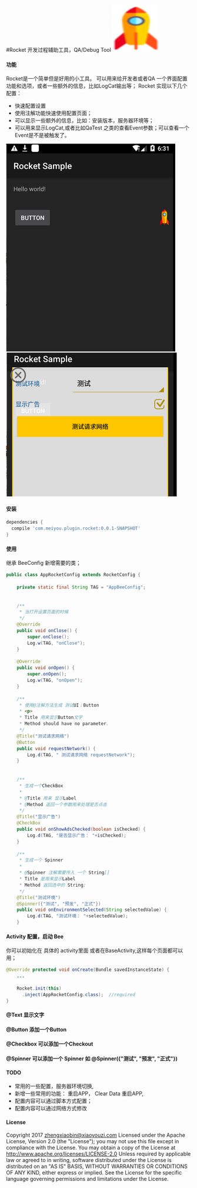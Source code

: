 
#Rocket
开发过程辅助工具，QA/Debug Tool 
<img src='/images/logo.png' width='128' height='128'></img>

#### 功能
Rocket是一个简单但是好用的小工具。 可以用来给开发者或者QA 一个界面配置功能和选项，或者一些额外的信息，比如LogCat输出等；
Rocket 实现以下几个配置：

- 快速配置设置
- 使用注解功能快速使用配置页面；
- 可以显示一些额外的信息，比如：安装版本，服务器环境等；
- 可以用来显示LogCat,或者比如QaTest 之类的查看Event参数；可以查看一个Event是不是被触发了。

<img src='/images/rocket0.png'></img>
<img src='/images/rocket1.png'></img>

#### 安装
```groovy
dependencies {
  compile 'com.meiyou.plugin.rocket:0.0.1-SNAPSHOT'
}
```

#### 使用
继承  BeeConfig 新增需要的类；
```java
public class AppRocketConfig extends RocketConfig {

    private static final String TAG = "AppBeeConfig";


    /**
     * 当打开设置页面的时候
     */
    @Override
    public void onClose() {
        super.onClose();
        Log.w(TAG, "onClose");
    }

    @Override
    public void onOpen() {
        super.onOpen();
        Log.w(TAG, "onOpen");
    }

    /**
     * 使用@注解方法生成 测试UI；Button
     * <p>
     * Title 用来显示Button文字
     * Method should have no parameter.
     */
    @Title("测试请求网络")
    @Button
    public void requestNetwork() {
        Log.d(TAG, " 测试请求网络 requestNetwork");
    }


    /**
     * 生成一个CheckBox
     *
     * @Title 用来 显示Label
     * @Method 返回一个参数用来处理是否点击
     */
    @Title("显示广告")
    @CheckBox
    public void onShowAdsChecked(boolean isChecked) {
        Log.d(TAG, "是否显示广告： "+isChecked);
    }

    /**
     * 生成一个 Spinner
     *
     * @Spinner 注解需要传入 一个 String[]
     * Title 是用来显示Label
     * Method 返回选中的 String;
     */
    @Title("测试环境")
    @Spinner({"测试", "预发", "正式"})
    public void onEnvironmentSelected(String selectedValue) {
        Log.d(TAG, "测试环境： "+selectedValue);
    }
```

#### Activity 配置，启动 Bee

你可以初始化在 具体的 activity里面 或者在BaseActivity,这样每个页面都可以用；

```java
@Override protected void onCreate(Bundle savedInstanceState) {
    ...

    Rocket.init(this)
      .inject(AppRocketConfig.class);  //required
}
```
####  @Text 显示文字

####  @Button 添加一个Button

#### @Checkbox 可以添加一个Checkout

#### @Spinner 可以添加一个 Spinner 如    @Spinner({"测试", "预发", "正式"})


#### TODO
- 常用的一些配置，服务器环境切换,
- 新增一些常用的功能： 重启APP， Clear Data 重启APP,
- 配置内容可以通过脚本方式配置； 
- 配置内容可以通过网络方式修改

#### License 
Copyright 2017 zhengxiaobin@xiaoyouzi.com
Licensed under the Apache License, Version 2.0 (the "License"); you may not use this file except in compliance with the License. You may obtain a copy of the License at
http://www.apache.org/licenses/LICENSE-2.0
Unless required by applicable law or agreed to in writing, software distributed under the License is distributed on an "AS IS" BASIS, WITHOUT WARRANTIES OR CONDITIONS OF ANY KIND, either express or implied. See the License for the specific language governing permissions and limitations under the License.
